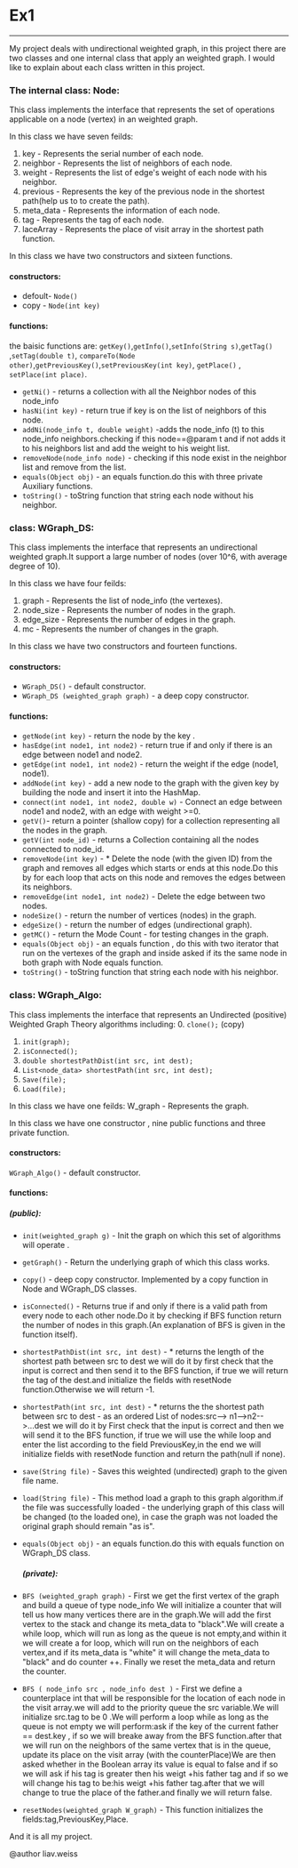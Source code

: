 # Ex1
-------------------------------------------------------
My project deals with undirectional weighted graph, in this project there are two classes and one internal class that apply an weighted graph. I would like to explain about each class written in this project.

### The internal class: Node:
This class implements the interface that represents the set of operations applicable on a node (vertex) in an weighted graph.

In this class we have seven feilds:
1) key - Represents the serial number of each node.
2) neighbor - Represents the list of neighbors of each node.
3) weight - Represents the list of edge's weight of each node with his neighbor.
4) previous - Represents the key of the previous node in the shortest path(help us to to create the path).
5) meta_data - Represents the information of each node.
6) tag - Represents the tag of each node.
7) laceArray - Represents the place of visit array in the shortest path function.

In this class we have two constructors and sixteen functions.
#### constructors:
* defoult- `Node()`
* copy -  `Node(int key)`

#### functions:
the baisic functions are: `getKey()`,`getInfo()`,`setInfo(String s)`,`getTag()` ,`setTag(double t)`,
`compareTo(Node other)`,`getPreviousKey()`,`setPreviousKey(int key)`, `getPlace()` , `setPlace(int place)`.
* `getNi()` - returns a collection with all the Neighbor nodes of this node_info
* `hasNi(int key)` - return true if key is on the list of neighbors of this node.
* `addNi(node_info t, double weight)` -adds the node_info (t) to this node_info neighbors.checking if this node==@param t and if not adds it to his neighbors list and add the weight to his weight list.
* `removeNode(node_info node)` - checking if this node exist in the neighbor list and remove from the list.
* `equals(Object obj)` - an equals function.do this with three private Auxiliary functions.
* `toString()` - toString function that string each node without his neighbor.

###  class: WGraph_DS:
This class implements the interface that represents an undirectional weighted graph.It support a large number of nodes (over 10^6, with average degree of 10).

In this class we have four feilds:
1) graph - Represents the list of node_info (the vertexes).
2) node_size - Represents the number of nodes in the graph.
3) edge_size - Represents the number of edges in the graph.
4) mc - Represents the number of changes in the graph.

In this class we have two constructors and fourteen functions.
#### constructors:
* `WGraph_DS()` - default constructor.
* `WGraph_DS (weighted_graph graph)` - a deep copy constructor.

#### functions:
* `getNode(int key)` - return the node by the key .
* `hasEdge(int node1, int node2)` - return true if and only if there is an edge between node1 and node2.
* `getEdge(int node1, int node2)` - return the weight if the edge (node1, node1).
* `addNode(int key)` - add a new node to the graph with the given key by building the node and insert it into the HashMap.
* `connect(int node1, int node2, double w)` - Connect an edge between node1 and node2, with an edge with weight >=0.
* `getV()`- return a pointer (shallow copy) for a collection representing all the nodes in the graph.
* `getV(int node_id)` - returns a Collection containing all the nodes connected to node_id.
* `removeNode(int key)` - * Delete the node (with the given ID) from the graph and removes all edges which starts or ends at this node.Do this by for each loop that acts on         this node and removes the edges between its neighbors.
* `removeEdge(int node1, int node2)` - Delete the edge between two nodes.
* `nodeSize()` - return the number of vertices (nodes) in the graph.
* `edgeSize()` - return the number of edges (undirectional graph).
* `getMC()` - return the Mode Count - for testing changes in the graph.
* `equals(Object obj)` - an equals function , do this with two iterator that run on the vertexes of the graph and inside asked if its the same node in both graph with Node          equals function.
* `toString()` - toString function that string each node with his neighbor.

###  class: WGraph_Algo:
This class implements the interface that represents an Undirected (positive) Weighted Graph Theory algorithms including:
0. `clone();` (copy)
1. `init(graph);`
2. `isConnected();`
3. `double shortestPathDist(int src, int dest);`
4. `List<node_data> shortestPath(int src, int dest);`
5. `Save(file);`
6. `Load(file);`

In this class we have one feilds:
W_graph - Represents the graph.

In this class we have one constructor , nine public functions and three private function.
#### constructors:
`WGraph_Algo()` - default constructor.

#### functions:
##### (public):
* `init(weighted_graph g)` - Init the graph on which this set of algorithms will operate .
* `getGraph()` - Return the underlying graph of which this class works.
* `copy()` - deep copy constructor. Implemented by a copy function in Node and WGraph_DS classes.
* `isConnected()` - Returns true if and only if there is a valid path from every node to each other node.Do it by checking if BFS function return the number of nodes in this        graph.(An explanation of BFS is given in the function itself).
* `shortestPathDist(int src, int dest)` - * returns the length of the shortest path between src to dest we will do it by first check that the input is correct and then send it      to the BFS function, if true we will return the tag of the dest.and initialize the fields with resetNode function.Otherwise we will return -1.
* `shortestPath(int src, int dest)` -   * returns the the shortest path between src to dest - as an ordered List of nodes:src--> n1-->n2-->...dest we will do it by First check      that the input is correct and then we will send it to the BFS function, if true we will use the while loop and enter the list according to the field PreviousKey,in the end we    will initialize fields with resetNode function and return the path(null if none).
* `save(String file)` - Saves this weighted (undirected) graph to the given file name.
* `load(String file)` -  This method load a graph to this graph algorithm.if the file was successfully loaded - the underlying graph of this class will be changed 
   (to the loaded one), in case the graph was not loaded the original graph should remain "as is".
* `equals(Object obj)` - an equals function.do this with equals function on WGraph_DS class.
   
   ##### (private):
* `BFS (weighted_graph graph)` - First we get the first vertex of the graph and build a queue of type node_info We will initialize a counter that will tell us how many             vertices there are in the graph.We will add the first vertex to the stack and change its meta_data to "black".We will create a while loop, which will run as long as the         queue is not empty,and within it we will create a for loop, which will run on the neighbors of each vertex,and if its meta_data is "white" it will change the meta_data to       "black" and do counter ++. Finally we reset the meta_data and return the counter.
* `BFS ( node_info src , node_info dest )` - First we define a counterplace int that will be responsible for the location of each node in the visit array.we will add to the        priority queue the src variable.We will initialize src.tag to be 0 .We will perform a loop while as long as the queue is not empty we will perform:ask if the key of the          current father == dest.key , if so we will breake away from the BFS function.after that we will run on the neighbors of the same vertex that is in the queue,  update its        place on the visit array (with the counterPlace)We are then asked whether in the Boolean array its value is equal to false and if so we will ask if his tag is greater then      his weigt +his father tag and if so we will change his tag to be:his weigt +his father tag.after that we will change to true the place of the father.and finally we will          return false.
 * `resetNodes(weighted_graph W_graph)` - This function initializes the fields:tag,PreviousKey,Place.



And it is all my project.

@author liav.weiss
